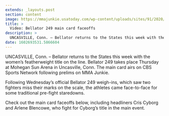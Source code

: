 ```yaml
--- 
extends: _layouts.post 
section: content 
image: https://mmajunkie.usatoday.com/wp-content/uploads/sites/91/2020/10/cris-cyborg-arlene-blencowe-bellator-249-video.jpg?w=1000&h=576&crop=1 
title: > 
  Video: Bellator 249 main card faceoffs 
description: > 
  UNCASVILLE, Conn. – Bellator returns to the States this week with the women’s featherweight title on the line.Bellator 249 takes place Thursday at Mohegan Sun Arena in Uncasville, Conn.The main card airs on CBS Sports Network following prelims on MMA Junkie.Following Wednesday’s official Bellator 249 weigh-ins, which saw two fighters miss their marks on the scale, the athletes came face-to-face for some traditional pre-fight staredowns.Check out the main card faceoffs below, including headliners Cris Cyborg and Arlene Blencowe, who fight for Cyborg’s title in the main event. 
date: 1602693531.5866604 
--- 
```

UNCASVILLE, Conn. – Bellator returns to the States this week with the women’s featherweight title on the line. Bellator 249 takes place Thursday at Mohegan Sun Arena in Uncasville, Conn. The main card airs on CBS Sports Network following prelims on MMA Junkie.

Following Wednesday’s official Bellator 249 weigh-ins, which saw two fighters miss their marks on the scale, the athletes came face-to-face for some traditional pre-fight staredowns.

Check out the main card faceoffs below, including headliners Cris Cyborg and Arlene Blencowe, who fight for Cyborg’s title in the main event.